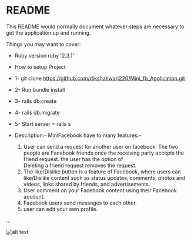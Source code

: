 # README


This README would normally document whatever steps are necessary to get the
application up and running.

Things you may want to cover:

* Ruby version
    ruby '2.3.1'

* How to setup Project
* 1- git clone https://github.com/dikshatiwari226/Mini_fb_Application.git
* 2- Run bundle install
* 3- rails db:create
* 4- rails db:migrate
* 5- Start server = rails s
  
* Description:-
    MiniFacebook have to many features:-

    1. User can send a request for another user on facebook. The two people are Facebook
        friends once the receiving party accepts the friend request. the user has the option of  
        Deleting a friend request removes the request.
    2. The like/Dislike button is a feature of Facebook, where users can like/Dislike content
        such as status updates, comments, photos and videos, links shared by friends, and 
        advertisements. 
    3. User comment on your Facebook content using their Facebook account.
    4. Facebook users send messages to each other.
    5. user can edit your own profile.


...

![alt text](https://image.shutterstock.com/image-photo/colorful-flower-on-dark-tropical-260nw-721703848.jpg)
